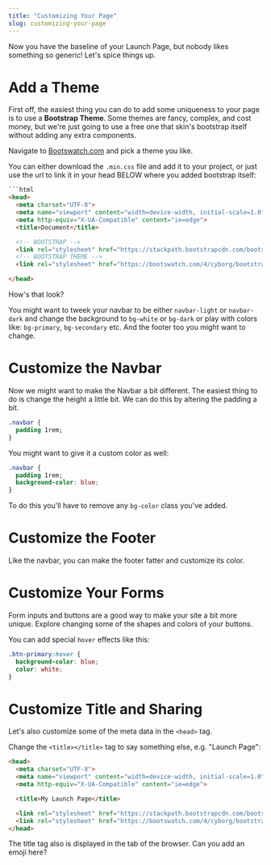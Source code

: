 ```yaml
---
title: "Customizing Your Page"
slug: customizing-your-page
---
```


Now you have the baseline of your Launch Page, but nobody likes something so generic! Let's spice things up.

# Add a Theme

First off, the easiest thing you can do to add some uniqueness to your page is to use a **Bootstrap Theme**. Some themes are fancy, complex, and cost money, but we're just going to use a free one that skin's bootstrap itself without adding any extra components.

Navigate to [Bootswatch.com](https://bootswatch.com/) and pick a theme you like.

You can either download the `.min.css` file and add it to your project, or just use the url to link it in your head BELOW where you added bootstrap itself:

```html
```html
<head>
  <meta charset="UTF-8">
  <meta name="viewport" content="width=device-width, initial-scale=1.0">
  <meta http-equiv="X-UA-Compatible" content="ie=edge">
  <title>Document</title>

  <!-- BOOTSTRAP -->
  <link rel="stylesheet" href="https://stackpath.bootstrapcdn.com/bootstrap/4.3.1/css/bootstrap.min.css">
  <!-- BOOTSTRAP THEME -->
  <link rel="stylesheet" href="https://bootswatch.com/4/cyborg/bootstrap.min.css">

</head>
```

How's that look?

You might want to tweek your navbar to be either `navbar-light` or `navbar-dark` and change the background to `bg-white` or `bg-dark` or play with colors like: `bg-primary`, `bg-secondary` etc. And the footer too you might want to change.

# Customize the Navbar

Now we might want to make the Navbar a bit different. The easiest thing to do is change the height a little bit. We can do this by altering the padding a bit.

```css
.navbar {
  padding 1rem;
}
```

You might want to give it a custom color as well:

```css
.navbar {
  padding 1rem;
  background-color: blue;
}
```

To do this you'll have to remove any `bg-color` class you've added.

# Customize the Footer

Like the navbar, you can make the footer fatter and customize its color.

# Customize Your Forms

Form inputs and buttons are a good way to make your site a bit more unique. Explore changing some of the shapes and colors of your buttons.

You can add special `hover` effects like this:

```css
.btn-primary:hover {
  background-color: blue;
  color: white;
}
```

# Customize Title and Sharing

Let's also customize some of the meta data in the `<head>` tag.

Change the `<title></title>` tag to say something else, e.g. "Launch Page":

```html
<head>
  <meta charset="UTF-8">
  <meta name="viewport" content="width=device-width, initial-scale=1.0">
  <meta http-equiv="X-UA-Compatible" content="ie=edge">

  <title>My Launch Page</title>

  <link rel="stylesheet" href="https://stackpath.bootstrapcdn.com/bootstrap/4.3.1/css/bootstrap.min.css">
  <link rel="stylesheet" href="https://bootswatch.com/4/cyborg/bootstrap.min.css">
</head>
```

The title tag also is displayed in the tab of the browser. Can you add an emoji here?
